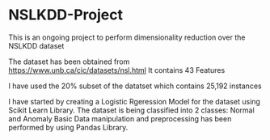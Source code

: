 # NSLKDD-Project
This is an ongoing project to perform dimensionality reduction over the NSLKDD dataset

The dataset has been obtained from 
https://www.unb.ca/cic/datasets/nsl.html
It contains 43 Features

I have used the 20% subset of the datatset which contains 25,192 instances

I have started by creating a Logistic Rgeression Model for the dataset using Scikit Learn Library.
The dataset is being classified into 2 classes: Normal and Anomaly 
Basic Data manipulation and preprocessing has been performed by using Pandas Library.
